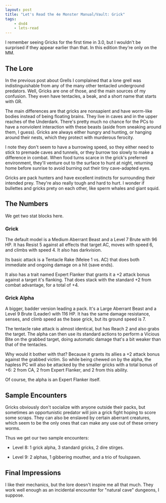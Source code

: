 ```yaml
---
layout: post
title: "Let's Read the 4e Monster Manual/Vault: Grick"
tags:
    - dnd4
    - lets-read
---
```


I remember seeing Gricks for the first time in 3.0, but I wouldn't be surprised
if they appear earlier than that. In this edition they're only on the MM.

## The Lore

In the previous post about Grells I complained that a lone grell was
indistinguishable from any of the many other tentacled underground
predators. Well, Gricks are one of those, and the main sources of my
confusion. They even have tentacles, a beak, and a short name that starts with
GR.

The main differences are that gricks are nonsapient and have worm-like bodies
instead of being floating brains. They live in caves and in the upper reaches of
the Underdark. There's pretty much no chance for the PCs to have a nonviolent
interaction with these beasts (aside from sneaking around them, I guess). Gricks
are always either hungry and hunting, or hanging around their nests, which they
protect with murderous ferocity.

I note they don't seem to have a burrowing speed, so they either need to stick
to premade caves and tunnels, or they burrow too slowly to make a difference in
combat. When food turns scarce in the grick's preferred environment, they'll
venture out to the surface to hunt at night, returning home before sunrise to
avoid burning out their tiny cave-adapted eyes.

Gricks are pack hunters and have excellent instincts for surrounding their
intended prey. They're also really tough and hard to hurt. I wonder if bullettes
and gricks prety on each other, like sperm whales and giant squid.

## The Numbers

We get two stat blocks here.

### Grick

The default model is a Medium Aberrant Beast and a Level 7 Brute with 96 HP. It
has Resist 5 against all effects that target AC, moves with speed 6, and climbs
with speed 4. It also has darkvision.

Its basic attack is a Tentacle Rake (Melee 1 vs. AC) that does both immediate
and ongoing damage on a hit (save ends).

It also has a trait named Expert Flanker that grants it a +2 attack bonus
against a target it's flanking. That does stack with the standard +2 from combat
advantage, for a total of +4.

### Grick Alpha

A bigger, badder version leading a pack. It's a Large Aberrant Beast and a Level
9 Brute (Leader) with 116 HP. It has the same damage resistance, senses, and
climb speed as the base grick, but its ground speed is 7.

The tentacle rake attack is almost identical, but has Reach 2 and also grabs the
target. The alpha can then use its standard actions to perform a Vicious Bite on
the grabbed target, doing automatic damage that's a bit weaker than that of the
tentacles.

Why would it bother with that? Because it grants its allies a +2 attack bonus
against the grabbed victim. So while being chewed on by the alpha, the hapless
PC will also be attacked by the smaller gricks with a total bonus of +6: 2 from
CA, 2 from Expert Flanker, and 2 from this ability.

Of course, the alpha is an Expert Flanker itself.

## Sample Encounters

Gricks obviously don't socialize with anyone outside their packs, but sometimes
an opportunistic predator will join a grick fight hoping to score some
scraps. They can also be enslaved by certain aberrant creatures, which seem to
be the only ones that can make any use out of these ornery worms.

Thus we get our two sample encounters:

- Level 8: 1 grick alpha, 3 standard gricks, 2 dire stirges.

- Level 9: 2 alphas, 1 gibbering mouther, and a trio of foulspawn.

## Final Impressions

I like their mechanics, but the lore doesn't inspire me all that much. They work
well enough as an incidental encounter for "natural cave" dungeons, I suppose.
